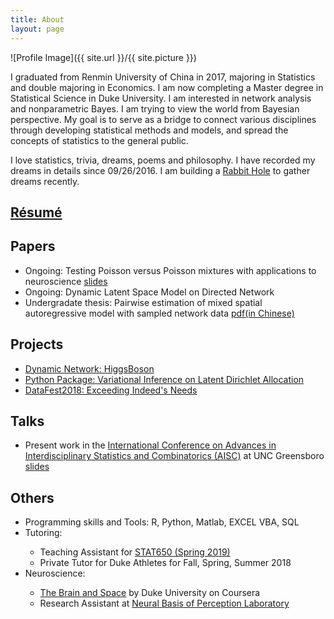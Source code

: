 ```yaml
---
title: About
layout: page
---
```

![Profile Image]({{ site.url }}/{{ site.picture }})



<p> I graduated from Renmin University of China in 2017, majoring in Statistics and double majoring in Economics. I am now completing a Master degree in Statistical Science in Duke University. I am interested in network analysis and nonparametric Bayes. I am trying to view the world from Bayesian perspective. My goal is to serve as a bridge to connect various disciplines through developing statistical methods and models, and spread the concepts of statistics to the general public. </p>

<p>I love statistics, trivia, dreams, poems and  philosophy. I have recorded my dreams in details since 09/26/2016. I am building a <a href="https://github.com/YunranChen/Daydreamer">Rabbit Hole</a> to gather dreams recently.</p>

<h2><a href="https://github.com/YunranChen/yunranchen.github.io/blob/master/assets/pdf/CV_Yunran_Chen_woAdress.pdf">Résumé</a></h2>

<h2>Papers</h2>

<ul>
	<li>Ongoing: Testing Poisson versus Poisson mixtures with applications to neuroscience <a href="https://github.com/YunranChen/yunranchen.github.io/blob/master/assets/pdf/AISC.pdf">slides</a></li>
	<li>Ongoing: Dynamic Latent Space Model on Directed Network</li>
	<li>Undergradate thesis: Pairwise estimation of mixed spatial autoregressive model with sampled network data <a href="https://github.com/YunranChen/yunranchen.github.io/blob/master/assets/pdf/undergradthesis.pdf">pdf(in Chinese)</a></li>
</ul>

<h2>Projects</h2>

<ul>
	<li><a href="https://github.com/YunranChen/HiggsBoson">Dynamic Network: HiggsBoson</a></li>
	<li><a href="https://github.com/YunranChen/VIonLDA">Python Package: Variational Inference on Latent Dirichlet Allocation</a></li>
	<li><a href="https://github.com/YunranChen/DataFest2018">DataFest2018: Exceeding Indeed's Needs</a></li>
</ul>


<h2>Talks</h2>

<ul>
	<li>Present work in the <a href="https://www.uncg.edu/mat/aisc/2018/index.html">International Conference on Advances in Interdisciplinary Statistics and Combinatorics (AISC)</a> at UNC Greensboro <a href="https://github.com/YunranChen/yunranchen.github.io/blob/master/assets/pdf/AISC.pdf">slides</a></li>
	
</ul>

<h2>Others</h2>

<ul class="skill-list">
	<li>Programming skills and Tools: R, Python, Matlab, EXCEL VBA, SQL</li>
	<li>Tutoring:</li> 
	<ul>
		<li>Teaching Assistant for <a href="https://www2.stat.duke.edu/courses/Spring17/sta650.001/">STAT650 (Spring 2019)</a></li>
		<li>Private Tutor for Duke Athletes for Fall, Spring, Summer 2018</li>
	</ul>
	<li>Neuroscience: </li>
	<ul>
		<li><a href="https://www.coursera.org/learn/human-brain">The Brain and Space</a> by Duke University on Coursera</li>
		<li>Research Assistant at <a href="https://people.duke.edu/~jmgroh/">Neural Basis of Perception Laboratory</a></li>
	</ul>
</ul>

